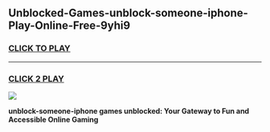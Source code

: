 
## Unblocked-Games-unblock-someone-iphone-Play-Online-Free-9yhi9
<h3>
<a href="https://premium76.site?title=unblock-someone-iphone&ref=26A">CLICK TO PLAY</a></h3>
<hr>

<h3>
<a href="https://premium76.site?title=unblock-someone-iphone&ref=26A">CLICK 2 PLAY</a>
  
</h3>

<a href="https://premium76.site?title=unblock-someone-iphone&ref=26A"><img src="https://clearcache.store/games.png"></a>


**unblock-someone-iphone games unblocked: Your Gateway to Fun and Accessible Online Gaming**

